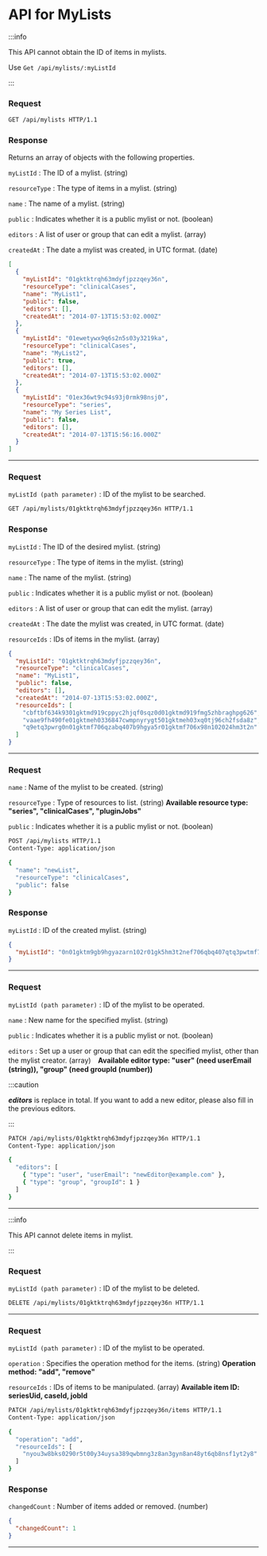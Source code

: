 # API for MyLists

<ApiPreamble verb="get" path="/mylists" />

:::info

This API cannot obtain the ID of items in mylists.

Use `Get /api/mylists/:myListId`

:::

### Request

```bash title="Example"
GET /api/mylists HTTP/1.1
```

### Response

Returns an array of objects with the following properties.

`myListId`
: The ID of a mylist. (string)

`resourceType`
: The type of items in a mylist. (string)

`name`
: The name of a mylist. (string)

`public`
: Indicates whether it is a public mylist or not. (boolean)

`editors`
: A list of user or group that can edit a mylist. (array)

`createdAt`
: The date a mylist was created, in UTC format. (date)

```json title="Example"
[
  {
    "myListId": "01gktktrqh63mdyfjpzzqey36n",
    "resourceType": "clinicalCases",
    "name": "MyList1",
    "public": false,
    "editors": [],
    "createdAt": "2014-07-13T15:53:02.000Z"
  },
  {
    "myListId": "01ewetywx9q6s2n5s03y3219ka",
    "resourceType": "clinicalCases",
    "name": "MyList2",
    "public": true,
    "editors": [],
    "createdAt": "2014-07-13T15:53:02.000Z"
  },
  {
    "myListId": "01ex36wt9c94s93j0rmk98nsj0",
    "resourceType": "series",
    "name": "My Series List",
    "public": false,
    "editors": [],
    "createdAt": "2014-07-13T15:56:16.000Z"
  }
]
```

---

<ApiPreamble verb="get" path="/mylists/:myListId" />

### Request

`myListId (path parameter)`
: ID of the mylist to be searched.

```bash title="Example"
GET /api/mylists/01gktktrqh63mdyfjpzzqey36n HTTP/1.1
```

### Response

`myListId`
: The ID of the desired mylist. (string)

`resourceType`
: The type of items in the mylist. (string)

`name`
: The name of the mylist. (string)

`public`
: Indicates whether it is a public mylist or not. (boolean)

`editors`
: A list of user or group that can edit the mylist. (array)

`createdAt`
: The date the mylist was created, in UTC format. (date)

`resourceIds`
: IDs of items in the mylist. (array)

```json title="Example"
{
  "myListId": "01gktktrqh63mdyfjpzzqey36n",
  "resourceType": "clinicalCases",
  "name": "MyList1",
  "public": false,
  "editors": [],
  "createdAt": "2014-07-13T15:53:02.000Z",
  "resourceIds": [
    "cbftbf634k9301gktmd919cppyc2hjqf0sqz0d01gktmd919fmg5zhbraghpg626",
    "vaae9fh490fe01gktmeh0336847cwmpnyrygt501gktmeh03xq0tj96ch2fsda8z",
    "q9etq3pwrg0n01gktmf706qzabq407b9hgya5r01gktmf706x98n102024hm3t2n"
  ]
}
```

---

<ApiPreamble verb="post" path="/mylists" />

### Request

`name`
: Name of the mylist to be created. (string)

`resourceType`
: Type of resources to list. (string) **Available resource type: "series", "clinicalCases", "pluginJobs"**

`public`
: Indicates whether it is a public mylist or not. (boolean)

```bash title="Example"
POST /api/mylists HTTP/1.1
Content-Type: application/json

{
  "name": "newList",
  "resourceType": "clinicalCases",
  "public": false
}
```

### Response

`myListId`
: ID of the created mylist. (string)

```json title="Example"
{
  "myListId": "0n01gktm9gb9hgyazarn102r01gk5hm3t2nef706qbq407qtq3pwtmf706x98240"
}
```

---

<ApiPreamble verb="patch" path="/mylists/:myListId" />

### Request

`myListId (path parameter)`
: ID of the mylist to be operated.

`name`
: New name for the specified mylist. (string)

`public`
: Indicates whether it is a public mylist or not. (boolean)

`editors`
: Set up a user or group that can edit the specified mylist, other than the mylist creator. (array)　**Available editor type: "user" (need userEmail (string)), "group" (need groupId (number))**

:::caution

**_editors_** is replace in total. If you want to add a new editor, please also fill in the previous editors.

:::

```bash title="Example"
PATCH /api/mylists/01gktktrqh63mdyfjpzzqey36n HTTP/1.1
Content-Type: application/json

{
  "editors": [
    { "type": "user", "userEmail": "newEditor@example.com" },
    { "type": "group", "groupId": 1 }
  ]
}
```

---

<ApiPreamble verb="delete" path="/mylists/:myListId" />

:::info

This API cannot delete items in mylist.

:::

### Request

`myListId (path parameter)`
: ID of the mylist to be deleted.

```bash title="Example"
DELETE /api/mylists/01gktktrqh63mdyfjpzzqey36n HTTP/1.1
```

---

<ApiPreamble verb="patch" path="/mylists/:myListId/items" />

### Request

`myListId (path parameter)`
: ID of the mylist to be operated.

`operation`
: Specifies the operation method for the items. (string) **Operation method: "add", "remove"**

`resourceIds`
: IDs of items to be manipulated. (array) **Available item ID: seriesUid, caseId, jobId**

```bash title="Example"
PATCH /api/mylists/01gktktrqh63mdyfjpzzqey36n/items HTTP/1.1
Content-Type: application/json

{
  "operation": "add",
  "resourceIds": [
    "nyou3w8bks0290r5t00y34uysa389qwbmng3z8an3gyn8an48yt6qb8nsf1yt2y8"
  ]
}
```

### Response

`changedCount`
: Number of items added or removed. (number)

```json title="Example"
{
  "changedCount": 1
}
```

---
